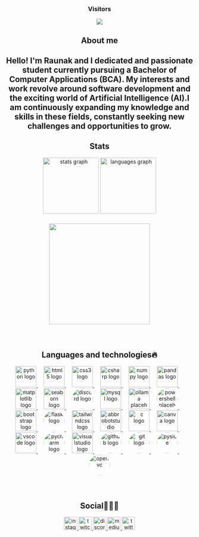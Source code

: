 <h3 align="center">Visitors</h3>

<div align="center">
  <img src="https://profile-counter.glitch.me/CoderRony955/count.svg?"  />
</div>

<h2 align="center">About me</h2>
<h2 align="center">Hello! I'm Raunak and I dedicated and passionate student currently pursuing a Bachelor of Computer Applications (BCA). My interests and work revolve around software development and the exciting world of Artificial Intelligence (AI).I am continuously expanding my knowledge and skills in these fields, constantly seeking new challenges and opportunities to grow.</h2>

###

<div align="center">
   <h2>Stats</h2>
  <img src="https://github-readme-stats.vercel.app/api?username=CoderRony955&hide_title=false&hide_rank=false&show_icons=true&include_all_commits=true&count_private=true&disable_animations=false&theme=dracula&locale=en&hide_border=false" height="150" alt="stats graph"  />
  <img src="https://github-readme-stats.vercel.app/api/top-langs?username=CoderRony955&locale=en&hide_title=false&layout=compact&card_width=320&langs_count=5&theme=dark&hide_border=false" height="150" alt="languages graph"  />
</div>




###
<div align="center">
  <img height="270" src="https://media1.tenor.com/m/XrdDpwgmEKYAAAAC/typing-papers.gif"  />
</div>

###


<br clear="both">

<div align="center">
  <h2>Languages and technologies🔥</h2>
  
  <a href="https://www.python.org" target="_blank">
    <img src="https://cdn.jsdelivr.net/gh/devicons/devicon/icons/python/python-original.svg" height="56" alt="python logo" />
  </a>
  <img width="12" />
  <a href="https://developer.mozilla.org/en-US/docs/Web/HTML" target="_blank">
    <img src="https://cdn.jsdelivr.net/gh/devicons/devicon/icons/html5/html5-original.svg" height="56" alt="html5 logo" />
  </a>
  <img width="12" />
  <a href="https://developer.mozilla.org/en-US/docs/Web/CSS" target="_blank">
    <img src="https://cdn.jsdelivr.net/gh/devicons/devicon/icons/css3/css3-original.svg" height="56" alt="css3 logo" />
  </a>
  <img width="12" />
  <a href="https://docs.microsoft.com/en-us/dotnet/csharp/" target="_blank">
    <img src="https://cdn.jsdelivr.net/gh/devicons/devicon/icons/csharp/csharp-original.svg" height="56" alt="csharp logo" />
  </a>
  <img width="12" />
  <a href="https://numpy.org" target="_blank">
    <img src="https://cdn.jsdelivr.net/gh/devicons/devicon/icons/numpy/numpy-original.svg" height="56" alt="numpy logo" />
  </a>
  <img width="12" />
  <a href="https://pandas.pydata.org" target="_blank">
    <img src="https://cdn.jsdelivr.net/gh/devicons/devicon/icons/pandas/pandas-original.svg" height="56" alt="pandas logo" />
  </a>
  <img width="12" />
  <a href="https://matplotlib.org" target="_blank">
    <img src="https://cdn.jsdelivr.net/gh/devicons/devicon/icons/matplotlib/matplotlib-original.svg" height="56" alt="matplotlib logo" />
  </a>
  <img width="12" />
  <a href="https://seaborn.pydata.org" target="_blank">
    <img src="https://seaborn.pydata.org/_images/logo-mark-lightbg.svg" height="56" alt="seaborn logo" />
  </a>
  <img width="12" />
  <a href="https://discordpy.readthedocs.io" target="_blank">
    <img src="https://d112y698adiu2z.cloudfront.net/photos/production/software_photos/001/502/804/datas/gallery.jpg" height="56"  alt="discord logo" style="border-radius: 50%";/>
  </a>
  <img width="12" />
  <a href="https://www.mysql.com" target="_blank">
    <img src="https://cdn.jsdelivr.net/gh/devicons/devicon/icons/mysql/mysql-original-wordmark.svg" height="56" alt="mysql logo" />
  </a>
  <img width="12" />
  <a href="https://ollama.com" target="_blank">
    <img src="https://ollama.com/public/assets/c889cc0d-cb83-4c46-a98e-0d0e273151b9/42f6b28d-9117-48cd-ac0d-44baaf5c178e.png" height="56" alt="ollama placeholder logo" />
  </a>
  <img width="12" />
  <a href="https://learn.microsoft.com/en-us/powershell/" target="_blank">
    <img src="https://cdn.worldvectorlogo.com/logos/powershell.svg" height="56" alt="powershell placeholder logo" style="border-radius: 50%;" />
  </a>
  <img width="12" />
  <a href="https://getbootstrap.com" target="_blank">
    <img src="https://cdn.jsdelivr.net/gh/devicons/devicon/icons/bootstrap/bootstrap-original.svg" height="56" alt="bootstrap logo" />
  </a>
  <img width="12" />
<a href="https://flask.palletsprojects.com/" target="_blank">
  <img src="https://cdn.jsdelivr.net/gh/devicons/devicon/icons/flask/flask-original.svg" height="56" alt="flask logo" style="border-radius: 50%;" />
</a>
  <img width="12" />
  <a href="https://tailwindcss.com" target="_blank">
    <img src="https://cdn.jsdelivr.net/gh/devicons/devicon/icons/tailwindcss/tailwindcss-original-wordmark.svg" height="56" alt="tailwindcss logo" />
  </a>
  <img width="12" />
  <a href="https://www.abbrobotstudio.com" target="_blank">
    <img src="https://skillicons.dev/icons?i=bots" height="56" alt="abbrobotstudio logo" />
  </a>
  <img width="12" />
  <a href="https://en.wikipedia.org/wiki/C_(programming_language)" target="_blank">
    <img src="https://cdn.jsdelivr.net/gh/devicons/devicon/icons/c/c-original.svg" height="56" alt="c logo" />
  </a>
  <img width="12" />
  <a href="https://www.canva.com" target="_blank">
    <img src="https://cdn.jsdelivr.net/gh/devicons/devicon/icons/canva/canva-original.svg" height="56" alt="canva logo" />
  </a>
  <img width="12" />
  <a href="https://code.visualstudio.com" target="_blank">
    <img src="https://cdn.jsdelivr.net/gh/devicons/devicon/icons/vscode/vscode-original.svg" height="56" alt="vscode logo" />
  </a>
  <img width="12" />
  <a href="https://www.jetbrains.com/pycharm/" target="_blank">
    <img src="https://blogger.googleusercontent.com/img/a/AVvXsEjYp9i8cGlbtItnf7ku20meAhfGgMG55_T5pXyStrWe4G32k7TILtSFRdzKm_6upNpXMgEM-Xqpsop6_UmXo62qG5Eq9PcAvzVgQlRAyhomFE52HKid__n1SpiNdjV-H7PVNOSpxerHHzOMyAR9f4D1JWkI3WRaz3UePaYsqHOwqJ3XCgPchgOLlhjJww=w200-h200" height="56" alt="pycharm logo" style="border-radius: 50%;" />
  </a>
  <img width="12" />
  <a href="https://visualstudio.microsoft.com" target="_blank">
    <img src="https://cdn.jsdelivr.net/gh/devicons/devicon/icons/visualstudio/visualstudio-plain.svg" height="56" alt="visualstudio logo" />
  </a>
<img width="12" />
<a href="https://github.com/" target="_blank">
  <img src="https://cdn.jsdelivr.net/gh/devicons/devicon/icons/github/github-original.svg" height="56" alt="github logo" style="border-radius: 50%;" />
</a>
<img width="12" />
<a href="https://git-scm.com/" target="_blank">
  <img src="https://cdn.jsdelivr.net/gh/devicons/devicon/icons/git/git-original.svg" height="56" alt="git logo" style="border-radius: 50%;" />
</a>
<img width="12" />
<a href="https://wiki.qt.io/Qt_for_Python" target="_blank">
  <img src="https://qt-wiki-uploads.s3.amazonaws.com/images/0/07/PySideLogo1.png" height="56" alt="pyside" style="border-radius: 50%;" />
</a>
<img width="12" />
<a href="https://opencv.org/" target="_blank">
  <img src="https://upload.wikimedia.org/wikipedia/commons/thumb/3/32/OpenCV_Logo_with_text_svg_version.svg/730px-OpenCV_Logo_with_text_svg_version.svg.png" height="56" alt="openvc" style="border-radius: 50%;" />
</a>


</div>

###

<br clear="both">
<div align="center">
  <h2>Social🧑🏻‍💻</h2>
  
  <a href="https://www.instagram.com/__raunakk__/" target="_blank">
    <img src="https://img.shields.io/static/v1?message=Instagram&logo=instagram&label=&color=E4405F&logoColor=white&labelColor=&style=flat" height="35" alt="instagram logo"  />
  </a>
  <a href="https://www.twitch.tv/phantomxd95" target="_blank">
    <img src="https://img.shields.io/static/v1?message=Twitch&logo=twitch&label=&color=9146FF&logoColor=white&labelColor=&style=flat" height="35" alt="twitch logo"  />
  </a>
  <a href="https://discord.gg/SK9k6mdzvP" target="_blank">
    <img src="https://img.shields.io/static/v1?message=Discord&logo=discord&label=&color=7289DA&logoColor=white&labelColor=&style=flat" height="35" alt="discord logo"  />
  </a>
  <a href="https://medium.com/@1973reenaraunak" target="_blank">
    <img src="https://img.shields.io/static/v1?message=Medium&logo=medium&label=&color=12100E&logoColor=white&labelColor=&style=flat" height="35" alt="medium logo"  />
  </a>
  <a href="https://x.com/__Raunakk__" target="_blank">
    <img src="https://img.shields.io/static/v1?message=Twitter&logo=twitter&label=&color=1DA1F2&logoColor=white&labelColor=&style=flat" height="35" alt="twitter logo"  />
  </a>

</div>

###
